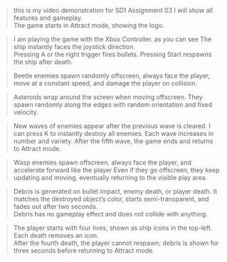 
> this is my video demonstration for  SD1 Assignment 03 I will show all  features and gameplay.  
> The game starts in Attract mode, showing the logo.    


> I am playing the game  with the Xbox Controller.  as you can see The ship instantly faces the joystick direction.  
> Pressing A or the right trigger fires bullets. 
> Pressing Start respawns the ship after death.  


> Beetle enemies spawn randomly offscreen, always face the player, move at a constant speed, and damage the player on collision.

> Asteroids wrap around the screen when moving offscreen. They spawn randomly along the edges with random orientation and fixed velocity.


> New waves of enemies appear after the previous wave is cleared. I can press K to instantly destroy all enemies. Each wave increases in number and variety. After the fifth wave, the game ends and returns to Attract mode.


> Wasp enemies spawn offscreen, always face the player, and accelerate forward like the player
> Even if they go offscreen, they keep updating and moving, eventually returning to the visible play area.


> Debris is generated on bullet impact, enemy death, or player death. It matches the destroyed object’s color, starts semi-transparent, and fades out after two seconds.  
> Debris has no gameplay effect and does not collide with anything.


> The player starts with four lives, shown as ship icons in the top-left. Each death removes an icon.  
> After the fourth death, the player cannot respawn; debris is shown for three seconds before returning to Attract mode.



